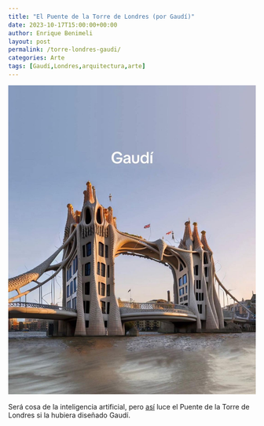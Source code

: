 ```yaml
---
title: "El Puente de la Torre de Londres (por Gaudí)"
date: 2023-10-17T15:00:00+00:00
author: Enrique Benimeli
layout: post
permalink: /torre-londres-gaudi/
categories: Arte
tags: [Gaudí,Londres,arquitectura,arte]
---
```


[![image](assets/images/posts/2023/10/london_bridge_gaudi.jpg)]()

Será cosa de la inteligencia artificial, pero [así](https://www.instagram.com/p/CyOGhoWLvyu/?img_index=3) luce el Puente de la Torre de Londres si la hubiera diseñado Gaudí.